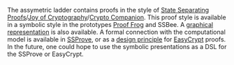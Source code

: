 The assymetric ladder contains proofs in the style of [State Separating Proofs](https://eprint.iacr.org/2018/306)/[Joy of Cryptography](https://joyofcryptography.com/)/[Crypto Companion](https://github.com/cryptocompanion/cryptocompanion).
This proof style is available in a symbolic style in the prototypes [Proof Frog](https://prooffrog.github.io/) and SSBee. A [graphical representation](https://cnrs.hal.science/hal-04524525/file/2023-1581.pdf) is also available.
A formal connection with the computational model is available in [SSProve](https://github.com/SSProve/ssprove), or as a [design principle](https://eprint.iacr.org/2021/326) for [EasyCrypt](https://www.easycrypt.info/) proofs.
In the future, one could hope to use the symbolic presentations as a DSL for the SSProve or EasyCrypt.
